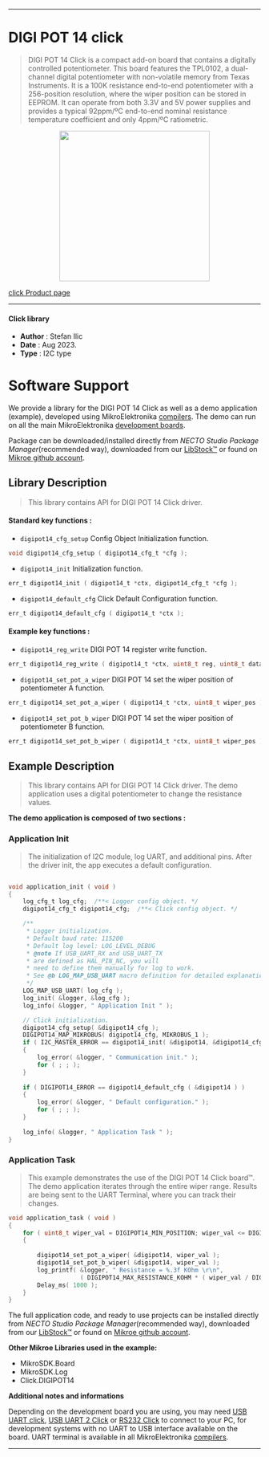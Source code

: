 
---
# DIGI POT 14 click

> DIGI POT 14 Click is a compact add-on board that contains a digitally controlled potentiometer. This board features the TPL0102, a dual-channel digital potentiometer with non-volatile memory from Texas Instruments. It is a 100K resistance end-to-end potentiometer with a 256-position resolution, where the wiper position can be stored in EEPROM. It can operate from both 3.3V and 5V power supplies and provides a typical 92ppm/ºC end-to-end nominal resistance temperature coefficient and only 4ppm/ºC ratiometric.

<p align="center">
  <img src="https://download.mikroe.com/images/click_for_ide/digipot14_click.png" height=300px>
</p>

[click Product page](https://www.mikroe.com/digi-pot-14-click)

---


#### Click library

- **Author**        : Stefan Ilic
- **Date**          : Aug 2023.
- **Type**          : I2C type


# Software Support

We provide a library for the DIGI POT 14 Click
as well as a demo application (example), developed using MikroElektronika
[compilers](https://www.mikroe.com/necto-studio).
The demo can run on all the main MikroElektronika [development boards](https://www.mikroe.com/development-boards).

Package can be downloaded/installed directly from *NECTO Studio Package Manager*(recommended way), downloaded from our [LibStock&trade;](https://libstock.mikroe.com) or found on [Mikroe github account](https://github.com/MikroElektronika/mikrosdk_click_v2/tree/master/clicks).

## Library Description

> This library contains API for DIGI POT 14 Click driver.

#### Standard key functions :

- `digipot14_cfg_setup` Config Object Initialization function.
```c
void digipot14_cfg_setup ( digipot14_cfg_t *cfg );
```

- `digipot14_init` Initialization function.
```c
err_t digipot14_init ( digipot14_t *ctx, digipot14_cfg_t *cfg );
```

- `digipot14_default_cfg` Click Default Configuration function.
```c
err_t digipot14_default_cfg ( digipot14_t *ctx );
```

#### Example key functions :

- `digipot14_reg_write` DIGI POT 14 register write function.
```c
err_t digipot14_reg_write ( digipot14_t *ctx, uint8_t reg, uint8_t data_in );
```

- `digipot14_set_pot_a_wiper` DIGI POT 14 set the wiper position of potentiometer A function.
```c
err_t digipot14_set_pot_a_wiper ( digipot14_t *ctx, uint8_t wiper_pos );
```

- `digipot14_set_pot_b_wiper` DIGI POT 14 set the wiper position of potentiometer B function.
```c
err_t digipot14_set_pot_b_wiper ( digipot14_t *ctx, uint8_t wiper_pos );
```

## Example Description

> This library contains API for DIGI POT 14 Click driver.
  The demo application uses a digital potentiometer 
  to change the resistance values.

**The demo application is composed of two sections :**

### Application Init

> The initialization of I2C module, log UART, and additional pins.
  After the driver init, the app executes a default configuration.

```c

void application_init ( void ) 
{
    log_cfg_t log_cfg;  /**< Logger config object. */
    digipot14_cfg_t digipot14_cfg;  /**< Click config object. */

    /** 
     * Logger initialization.
     * Default baud rate: 115200
     * Default log level: LOG_LEVEL_DEBUG
     * @note If USB_UART_RX and USB_UART_TX 
     * are defined as HAL_PIN_NC, you will 
     * need to define them manually for log to work. 
     * See @b LOG_MAP_USB_UART macro definition for detailed explanation.
     */
    LOG_MAP_USB_UART( log_cfg );
    log_init( &logger, &log_cfg );
    log_info( &logger, " Application Init " );

    // Click initialization.
    digipot14_cfg_setup( &digipot14_cfg );
    DIGIPOT14_MAP_MIKROBUS( digipot14_cfg, MIKROBUS_1 );
    if ( I2C_MASTER_ERROR == digipot14_init( &digipot14, &digipot14_cfg ) ) 
    {
        log_error( &logger, " Communication init." );
        for ( ; ; );
    }
    
    if ( DIGIPOT14_ERROR == digipot14_default_cfg ( &digipot14 ) )
    {
        log_error( &logger, " Default configuration." );
        for ( ; ; );
    }
    
    log_info( &logger, " Application Task " );
}

```

### Application Task

> This example demonstrates the use of the DIGI POT 14 Click board™.
  The demo application iterates through the entire wiper range.
  Results are being sent to the UART Terminal, where you can track their changes.

```c
void application_task ( void ) 
{
    for ( uint8_t wiper_val = DIGIPOT14_MIN_POSITION; wiper_val <= DIGIPOT14_MAX_POSITION; wiper_val++ )
    {
        
        digipot14_set_pot_a_wiper( &digipot14, wiper_val );
        digipot14_set_pot_b_wiper( &digipot14, wiper_val );
        log_printf( &logger, " Resistance = %.3f KOhm \r\n", 
                    ( DIGIPOT14_MAX_RESISTANCE_KOHM * ( wiper_val / DIGIPOT14_MAX_POSITION_NUM ) ) );
        Delay_ms( 1000 );
    }
}
```


The full application code, and ready to use projects can be installed directly from *NECTO Studio Package Manager*(recommended way), downloaded from our [LibStock&trade;](https://libstock.mikroe.com) or found on [Mikroe github account](https://github.com/MikroElektronika/mikrosdk_click_v2/tree/master/clicks).

**Other Mikroe Libraries used in the example:**

- MikroSDK.Board
- MikroSDK.Log
- Click.DIGIPOT14

**Additional notes and informations**

Depending on the development board you are using, you may need
[USB UART click](https://www.mikroe.com/usb-uart-click),
[USB UART 2 Click](https://www.mikroe.com/usb-uart-2-click) or
[RS232 Click](https://www.mikroe.com/rs232-click) to connect to your PC, for
development systems with no UART to USB interface available on the board. UART
terminal is available in all MikroElektronika
[compilers](https://shop.mikroe.com/compilers).

---
